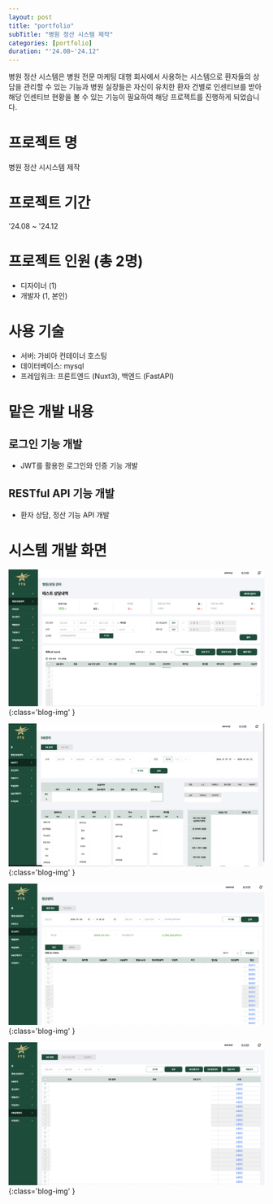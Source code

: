 ```yaml
---
layout: post
title: "portfolio"
subTitle: "병원 정산 시스템 제작"
categories: [portfolio]
duration: "'24.08~'24.12"
---
```


병원 정산 시스템은 병원 전문 마케팅 대행 회사에서 사용하는 시스템으로 환자들의 상담을 관리할 수 있는 기능과 병원 실장들은 자신이 유치한 환자 건별로 인센티브를 받아 해당 인센티브 현황을 볼 수 있는 기능이 필요하여 해당 프로젝트를 진행하게 되었습니다.

# 프로젝트 명

병원 정산 시시스템 제작

# 프로젝트 기간

'24.08 ~ '24.12

# 프로젝트 인원 (총 2명)

- 디자이너 (1)
- 개발자 (1, 본인)

# 사용 기술

- 서버: 가비아 컨테이너 호스팅
- 데이터베이스: mysql
- 프레임워크: 프론트엔드 (Nuxt3), 백엔드 (FastAPI)

# 맡은 개발 내용

## 로그인 기능 개발

- JWT를 활용한 로그인와 인증 기능 개발

## RESTful API 기능 개발

- 환자 상담, 정산 기능 API 개발

# 시스템 개발 화면

![patient](/assets/img/post/2024-12-31-병원-정산-시스템-제작-1.png){:class='blog-img' }

![analytics](/assets/img/post/2024-12-31-병원-정산-시스템-제작-2.png){:class='blog-img' }

![settlement](/assets/img/post/2024-12-31-병원-정산-시스템-제작-3.png){:class='blog-img' }

![media](/assets/img/post/2024-12-31-병원-정산-시스템-제작-4.png){:class='blog-img' }
